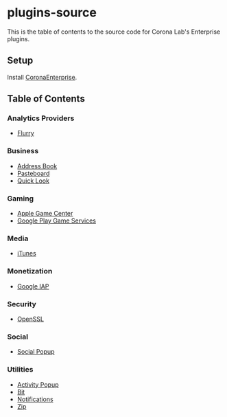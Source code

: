 # plugins-source

This is the table of contents to the source code for Corona Lab's Enterprise plugins.

## Setup

Install [CoronaEnterprise](http://coronalabs.com/products/enterprise/).

## Table of Contents
### Analytics Providers
 * [Flurry](https://bitbucket.org/coronalabs/git-plugins-source-analytics-flurry)
### Business
 * [Address Book](https://bitbucket.org/coronalabs/git-plugins-source-native-popup-addressbook)
 * [Pasteboard](https://bitbucket.org/coronalabs/git-plugins-source-pasteboard)
 * [Quick Look](https://bitbucket.org/coronalabs/git-plugins-source-native-popup-quicklook)
### Gaming
 * [Apple Game Center](https://bitbucket.org/coronalabs/git-plugins-source-gamenetwork-apple)
 * [Google Play Game Services](https://bitbucket.org/coronalabs/git-plugins-source-gamenetwork-google)
### Media
 * [iTunes](https://bitbucket.org/coronalabs/git-plugins-source-itunes)
### Monetization
 * [Google IAP](https://bitbucket.org/coronalabs/git-plugins-source-google-iap-v3)
### Security
 * [OpenSSL](https://bitbucket.org/coronalabs/git-plugins-source-openssl) 
### Social
 * [Social Popup](https://bitbucket.org/coronalabs/git-plugins-source-native-popup-social)
### Utilities
 * [Activity Popup](https://bitbucket.org/coronalabs/git-plugins-source-native-popup-activity)
 * [Bit](https://bitbucket.org/coronalabs/git-plugins-source-bit)
 * [Notifications](https://bitbucket.org/coronalabs/git-plugins-source-notifications)
 * [Zip](https://bitbucket.org/coronalabs/git-plugins-source-zip)
